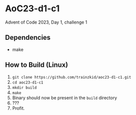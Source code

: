 # AoC23-d1-c1
Advent of Code 2023, Day 1, challenge 1

## Dependencies
- make

## How to Build (Linux)
1. `git clone https://github.com/trainzkid/aoc23-d1-c1.git`
2. `cd aoc23-d1-c1`
3. `mkdir build`
4. `make`
5. Binary should now be present in the `build` directory
6. ???
7. Profit.
